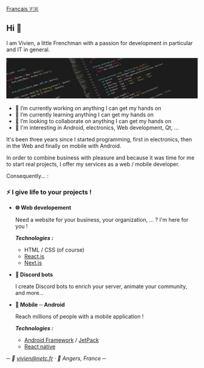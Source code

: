 [Français 🇫🇷](https://github.com/Choucroute-melba/Choucroute-melba/blob/master/README-Fr.md)

## Hi 👋

I am Vivien, a little Frenchman with a passion for development in particular and IT in general.

![codeImg.jpg](codeImg.png)


- 🔭 I’m currently working on anything I can get my hands on
- 🌱 I’m currently learning anything I can get my hands on
- 👯 I’m looking to collaborate on anything I can get my hands on
- 👋 I'm interesting in Android, electronics, Web development, Qt, ...

It's been three years since I started programming, first in electronics, then in the Web and finally on mobile with Android.

In order to combine business with pleasure and because it was time for me to start real projects, I offer my services as a web / mobile developer.

Consequently... :

### ⚡ I give life to your projects !

- **🌐 Web developement**

  Need a website for your business, your organization, ... ? I'm here for you !

  _**Technologies :**_
  - HTML / CSS (of course)
  - [React.js](https://reactjs.org/)
  - [Next.js](https://nextjs.org/)
- **🤖 Discord bots**

  I create Discord bots to enrich your server, animate your community, and more...
- **📱 Mobile ─ Android**

  Reach millions of people with a mobile application !

  _**Technologies :**_
  - [Android Framework](https://developer.android.com/) / [JetPack](https://developer.android.com/jetpack)
  - [React native](https://reactnative.dev/)

_─ 📧 vivien@netc.fr  · 📍 Angers, France ─_

<!--
**Choucroute-melba/Choucroute-melba** is a ✨ _special_ ✨ repository because its `README.md` (this file) appears on your GitHub profile.

Here are some ideas to get you started:

- 🔭 I’m currently working on ...
- 🌱 I’m currently learning ...
- 👯 I’m looking to collaborate on ...
- 🤔 I’m looking for help with ...
- 💬 Ask me about ...
- 📫 How to reach me: ...
- 😄 Pronouns: ...
- ⚡ Fun fact: ...
-->
